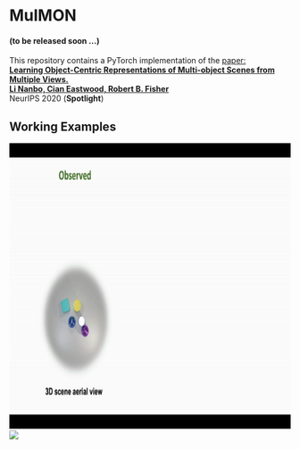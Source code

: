 # MulMON

#### (to be released soon ...)

This repository contains a PyTorch implementation of the [paper:  
**Learning Object-Centric Representations of Multi-object Scenes from Multiple Views.  
Li Nanbo, Cian Eastwood, Robert B. Fisher**](https://github.com/NanboLi/MulMON)  
NeurIPS 2020 (**Spotlight**)


## Working Examples
<p float="left">
    <img src="assets/github_1.gif" height="512"/>  
    <img src="assets/github2.gif" height="512"/>
</p>
